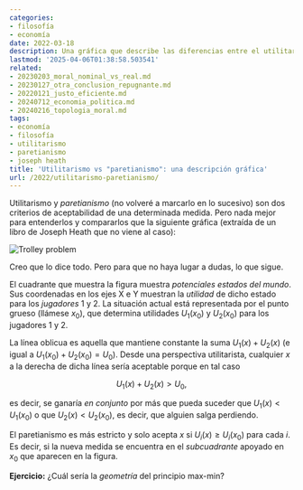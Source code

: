 ```yaml
---
categories:
- filosofía
- economía
date: 2022-03-18
description: Una gráfica que describe las diferencias entre el utilitarismo y el paretianismo
lastmod: '2025-04-06T01:38:58.503541'
related:
- 20230203_moral_nominal_vs_real.md
- 20230127_otra_conclusion_repugnante.md
- 20220121_justo_eficiente.md
- 20240712_economia_politica.md
- 20240216_topologia_moral.md
tags:
- economía
- filosofía
- utilitarismo
- paretianismo
- joseph heath
title: 'Utilitarismo vs "paretianismo": una descripción gráfica'
url: /2022/utilitarismo-paretianismo/
---
```


Utilitarismo y _paretianismo_ (no volveré a marcarlo en lo sucesivo) son dos criterios de aceptabilidad de una determinada medida. Pero nada mejor para entenderlos y compararlos que la siguiente gráfica (extraída de un libro de Joseph Heath que no viene al caso):

![Trolley problem](/images/utilitarismo_paretianismo.png)

Creo que lo dice todo. Pero para que no haya lugar a dudas, lo que sigue.

El cuadrante que muestra la figura muestra _potenciales estados del mundo_. Sus coordenadas en los ejes X e Y muestran la _utilidad_ de dicho estado para los _jugadores_ 1 y 2. La situación actual está representada por el punto grueso (llámese $x_0$), que determina utilidades $U_1(x_0)$ y $U_2(x_0)$ para los jugadores 1 y 2.

La línea oblicua es aquella que mantiene constante la suma $U_1(x) + U_2(x)$ (e igual a $U_1(x_0) + U_2(x_0) = U_0$). Desde una perspectiva utilitarista, cualquier $x$ a la derecha de dicha línea sería aceptable porque en tal caso

$$U_1(x) + U_2(x) > U_0,$$

es decir, se ganaría _en conjunto_ por más que pueda suceder que $U_1(x) < U_1(x_0)$ o que $U_2(x) < U_2(x_0)$, es decir, que alguien salga perdiendo.

El paretianismo es más estricto y solo acepta $x$ si $U_i(x) \ge U_i(x_0)$ para cada $i$. Es decir, si la nueva medida se encuentra en el _subcuadrante_ apoyado en $x_0$ que aparecen en la figura.

**Ejercicio:** ¿Cuál sería la _geometría_ del principio max-min?
